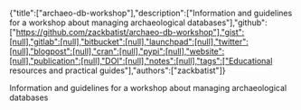 {"title":["archaeo-db-workshop"],"description":["Information and guidelines for a workshop about managing archaeological databases"],"github":["https://github.com/zackbatist/archaeo-db-workshop"],"gist":[null],"gitlab":[null],"bitbucket":[null],"launchpad":[null],"twitter":[null],"blogpost":[null],"cran":[null],"pypi":[null],"website":[null],"publication":[null],"DOI":[null],"notes":[null],"tags":["Educational resources and practical guides"],"authors":["zackbatist"]}

Information and guidelines for a workshop about managing archaeological databases